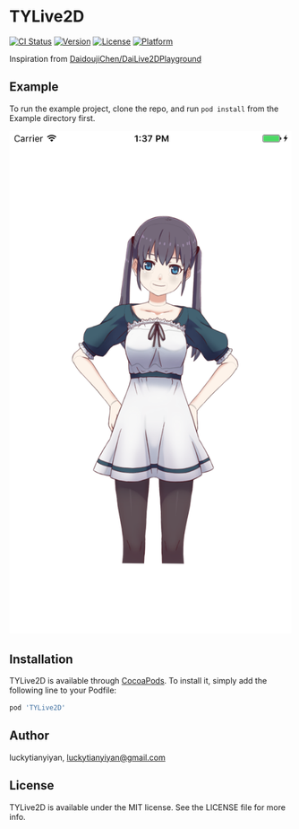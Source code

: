 # TYLive2D

[![CI Status](http://img.shields.io/travis/luckytianyiyan/TYLive2D.svg?style=flat)](https://travis-ci.org/luckytianyiyan/TYLive2D)
[![Version](https://img.shields.io/cocoapods/v/TYLive2D.svg?style=flat)](http://cocoapods.org/pods/TYLive2D)
[![License](https://img.shields.io/cocoapods/l/TYLive2D.svg?style=flat)](http://cocoapods.org/pods/TYLive2D)
[![Platform](https://img.shields.io/cocoapods/p/TYLive2D.svg?style=flat)](http://cocoapods.org/pods/TYLive2D)

Inspiration from [DaidoujiChen/DaiLive2DPlayground](https://github.com/DaidoujiChen/DaiLive2DPlayground)

## Example

To run the example project, clone the repo, and run `pod install` from the Example directory first.

![MainScreen](screenshots/iPhone6-MainScreen.png)

## Installation

TYLive2D is available through [CocoaPods](http://cocoapods.org). To install
it, simply add the following line to your Podfile:

```ruby
pod 'TYLive2D'
```

## Author

luckytianyiyan, luckytianyiyan@gmail.com

## License

TYLive2D is available under the MIT license. See the LICENSE file for more info.
